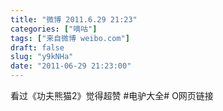 ```yaml
---
title: "微博 2011.6.29 21:23"
categories: ["嘀咕"]
tags: ["来自微博 weibo.com"]
draft: false
slug: "y9kNHa"
date: "2011-06-29 21:23:00"
---
```


<p>看过《功夫熊猫2》觉得超赞 #电驴大全# O网页链接 ​​​​</p>
